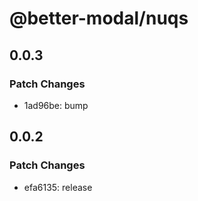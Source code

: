 # @better-modal/nuqs

## 0.0.3

### Patch Changes

- 1ad96be: bump

## 0.0.2

### Patch Changes

- efa6135: release
